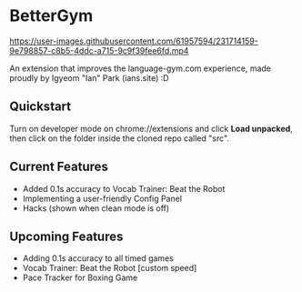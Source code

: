 # BetterGym

https://user-images.githubusercontent.com/61957594/231714159-9e798857-c8b5-4ddc-a715-9c9f39fee6fd.mp4

An extension that improves the language-gym.com experience, made proudly by Igyeom "Ian" Park (ians.site) :D

## Quickstart
Turn on developer mode on chrome://extensions and click **Load unpacked**, then click on the folder inside the cloned repo called "src".

## Current Features
- Added 0.1s accuracy to Vocab Trainer: Beat the Robot
- Implementing a user-friendly Config Panel
- Hacks (shown when clean mode is off)

## Upcoming Features
- Adding 0.1s accuracy to all timed games
- Vocab Trainer: Beat the Robot [custom speed]
- Pace Tracker for Boxing Game
